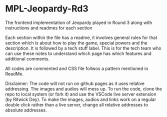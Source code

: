# MPL-Jeopardy-Rd3
The frontend implementation of Jeopardy played in Round 3 along with instructions and readmes for each section

Each section within the file has a readme, it involves general rules for that section which is about how to play the game, special powers and the description. It is followed by a tech stuff label. This is for the tech team who can use these notes to understand which page has which features and additional comments.

All codes are commented and CSS file follwos a pattern mentioned in ReadMe.

Disclaimer: The code will not run on github pages as it uses relative addressing. The images and audios will mess up. To run the code, clone the repo to local system (or fork it) and use the VSCode live server extension (by Ritwick Dey). To make the images, audios and links work on a regular double click rather than a live server, change all relative addresses to absolute addresses.
